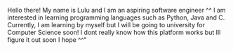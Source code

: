 Hello there! My name is Lulu and I am an aspiring software engineer ^^
I am interested in learning programming languages such as Python, Java and C.
Currently, I am learning by myself but I will be going to university for Computer Science soon!
I dont really know how this platform works but Ill figure it out soon I hope ^^"
